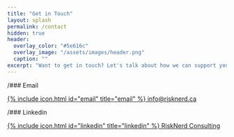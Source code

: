 ```yaml
---
title: "Get in Touch"
layout: splash
permalink: /contact
hidden: true
header:
  overlay_color: "#5e616c"
  overlay_image: "/assets/images/header.png"
  caption: ""
excerpt: "Want to get in touch? Let's talk about how we can support your business. Here's how to reach us:"    
---
```


/### Email

[ {% include icon.html id="email" title="email" %} ](mailto:info@risknerd.ca) [info@risknerd.ca](mailto:info@risknerd.ca "Send us an email")

/### Linkedin

[ {% include icon.html id="linkedin" title="linkedin" %} ](https://www.linkedin.com/company/risknerd) [RiskNerd Consulting](https://www.linkedin.com/company/risknerd "Connect on LinkedIn")
